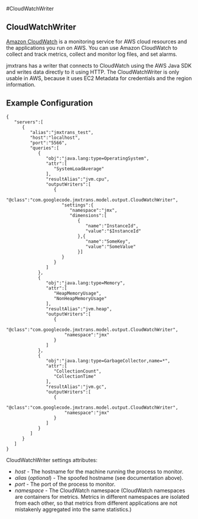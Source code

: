 #CloudWatchWriter

## CloudWatchWriter

[Amazon CloudWatch](https://aws.amazon.com/cloudwatch/) is a monitoring service for AWS cloud resources and the applications you run on AWS. You can use Amazon CloudWatch to collect and track metrics, collect and monitor log files, and set alarms.

jmxtrans has a writer that connects to CloudWatch using the AWS Java SDK and writes data directly to it using HTTP. The CloudWatchWriter is only usable in AWS, because it uses EC2 Metadata for credentials and the region information.  

## Example Configuration

```
{
   "servers":[
      {
         "alias":"jmxtrans_test",
         "host":"localhost",
         "port":"5566",
         "queries":[
            {
               "obj":"java.lang:type=OperatingSystem",
               "attr":[
                  "SystemLoadAverage"
               ],
               "resultAlias":"jvm.cpu",
               "outputWriters":[
                  {
                     "@class":"com.googlecode.jmxtrans.model.output.CloudWatchWriter",
                     "settings":{
                        "namespace":"jmx",
                        "dimensions":[
                           {
                              "name":"InstanceId",
                              "value":"$InstanceId"
                           },{
                              "name":"SomeKey",
                              "value":"SomeValue"
                           }]
                     }
                  }
               ]
            },
            {
               "obj":"java.lang:type=Memory",
               "attr":[
                  "HeapMemoryUsage",
                  "NonHeapMemoryUsage"
               ],
               "resultAlias":"jvm.heap",
               "outputWriters":[
                  {
                     "@class":"com.googlecode.jmxtrans.model.output.CloudWatchWriter",
                      "namespace":"jmx"
                  }
               ]
            },
            {
               "obj":"java.lang:type=GarbageCollector,name=*",
               "attr":[
                  "CollectionCount",
                  "CollectionTime"
               ],
               "resultAlias":"jvm.gc",
               "outputWriters":[
                  {
                     "@class":"com.googlecode.jmxtrans.model.output.CloudWatchWriter",
                      "namespace":"jmx"
                  }
               ]
            }
         ]
      }
   ]
}
```

CloudWatchWriter settings attributes:

  * *host* - The hostname for the machine running the process to monitor.
  * *alias* (*optional*) - The spoofed hostname (see documentation above).
  * *port* - The port of the process to monitor.
  * *namespace* - The CloudWatch namespace (CloudWatch namespaces are containers for metrics. Metrics in different namespaces are isolated from each other, so that metrics from different applications are not mistakenly aggregated into the same statistics.)